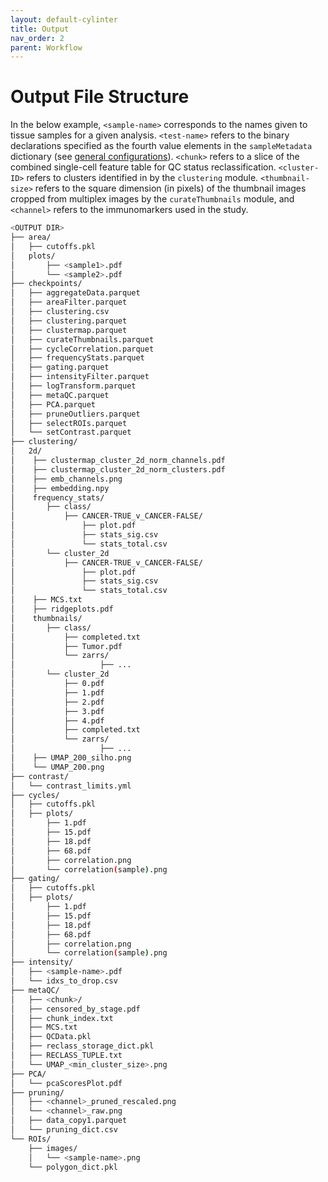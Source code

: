 ```yaml
---
layout: default-cylinter
title: Output
nav_order: 2
parent: Workflow
---
```


# Output File Structure

In the below example, `<sample-name>` corresponds to the names given to tissue samples for a given analysis. `<test-name>` refers to the binary declarations specified as the fourth value elements in the `sampleMetadata` dictionary (see [general configurations](input#yaml-configuration-file)). `<chunk>` refers to a slice of the combined single-cell feature table for QC status reclassification. `<cluster-ID>` refers to clusters identified in by the `clustering` module. `<thumbnail-size>` refers to the square dimension (in pixels) of the thumbnail images cropped from multiplex images by the `curateThumbnails` module, and `<channel>` refers to the immunomarkers used in the study.

``` bash
<OUTPUT DIR>
├── area/
│   ├── cutoffs.pkl
│   plots/
│       ├── <sample1>.pdf
│       └── <sample2>.pdf
├── checkpoints/
│   ├── aggregateData.parquet
│   ├── areaFilter.parquet
│   ├── clustering.csv
│   ├── clustering.parquet
│   ├── clustermap.parquet
│   ├── curateThumbnails.parquet
│   ├── cycleCorrelation.parquet
│   ├── frequencyStats.parquet
│   ├── gating.parquet
│   ├── intensityFilter.parquet
│   ├── logTransform.parquet
│   ├── metaQC.parquet
│   ├── PCA.parquet
│   ├── pruneOutliers.parquet
│   ├── selectROIs.parquet
│   └── setContrast.parquet
├── clustering/
│   2d/
│    ├── clustermap_cluster_2d_norm_channels.pdf
│    ├── clustermap_cluster_2d_norm_clusters.pdf
│    ├── emb_channels.png
│    ├── embedding.npy
│    frequency_stats/
│       ├── class/
│           ├── CANCER-TRUE_v_CANCER-FALSE/
│               ├── plot.pdf
│               ├── stats_sig.csv
│               └── stats_total.csv
│       └── cluster_2d
│           ├── CANCER-TRUE_v_CANCER-FALSE/
│               ├── plot.pdf
│               ├── stats_sig.csv
│               └── stats_total.csv
│    ├── MCS.txt
│    ├── ridgeplots.pdf
│    thumbnails/
│       ├── class/
│           ├── completed.txt
│           ├── Tumor.pdf
│           └── zarrs/
│                   ├── ...
│       └── cluster_2d
│           ├── 0.pdf
│           ├── 1.pdf
│           ├── 2.pdf
│           ├── 3.pdf
│           ├── 4.pdf
│           ├── completed.txt
│           └── zarrs/
│                   ├── ...
│    ├── UMAP_200_silho.png
│    └── UMAP_200.png
├── contrast/
│   └── contrast_limits.yml
├── cycles/
│   ├── cutoffs.pkl
│   ├── plots/
│       ├── 1.pdf
│       ├── 15.pdf
│       ├── 18.pdf
│       ├── 68.pdf
│       ├── correlation.png
│       └── correlation(sample).png
├── gating/
│   ├── cutoffs.pkl
│   ├── plots/
│       ├── 1.pdf
│       ├── 15.pdf
│       ├── 18.pdf
│       ├── 68.pdf
│       ├── correlation.png
│       └── correlation(sample).png
├── intensity/
│   ├── <sample-name>.pdf
│   └── idxs_to_drop.csv
├── metaQC/
│   ├── <chunk>/
│   ├── censored_by_stage.pdf
│   ├── chunk_index.txt
│   ├── MCS.txt
│   ├── QCData.pkl
│   ├── reclass_storage_dict.pkl
│   ├── RECLASS_TUPLE.txt
│   └── UMAP_<min_cluster_size>.png
├── PCA/
│   └── pcaScoresPlot.pdf
├── pruning/
│   ├── <channel>_pruned_rescaled.png
│   └── <channel>_raw.png
│   ├── data_copy1.parquet
│   └── pruning_dict.csv
└── ROIs/
    ├── images/
    │   └── <sample-name>.png
    └── polygon_dict.pkl
```
